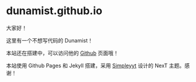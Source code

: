 # dunamist.github.io

大家好！

这里有一个不想写代码的 Dunamist！

本站还在搭建中，可以访问他的 [Github](https://github.com/dunamist) 页面哦！

本站使用 Github Pages 和 Jekyll 搭建，采用 [Simpleyyt](https://github.com/Simpleyyt/jekyll-theme-next) 设计的 NexT 主题。感谢！
